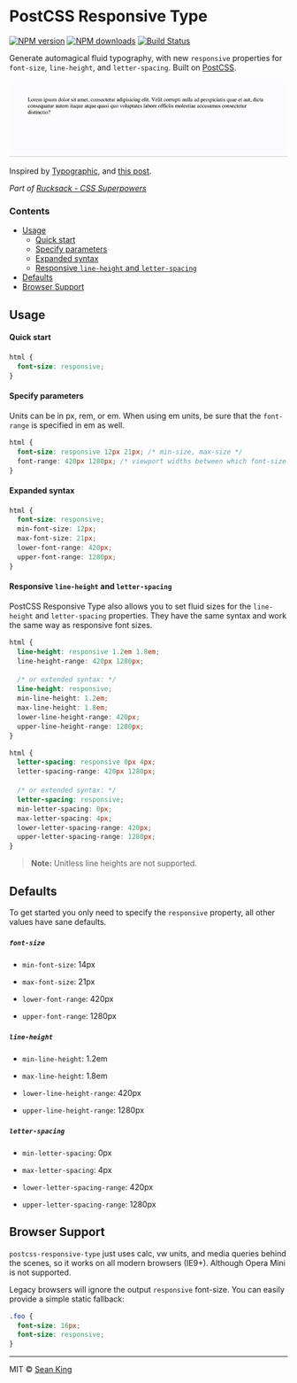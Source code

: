 # PostCSS Responsive Type
[![NPM version][npm-badge]][npm-url] [![NPM downloads][downloads-badge]][npm-url] [![Build Status][travis-badge]][travis-url]

Generate automagical fluid typography, with new `responsive` properties for `font-size`, `line-height`, and `letter-spacing`. Built on [PostCSS][postcss].

![Responsive Type Demo][demo]

Inspired by [Typographic][typographic], and [this post][post].

_Part of [Rucksack - CSS Superpowers](http://simplaio.github.io/rucksack)_

### Contents

- [Usage](#usage)
  - [Quick start](#quick-start)
  - [Specify parameters](#specify-parameters)
  - [Expanded syntax](#expanded-syntax)
  - [Responsive `line-height` and `letter-spacing`](#responsive-line-height-and-letter-spacing)
- [Defaults](#defaults)
- [Browser Support](#browser-support)

## Usage

#### Quick start

```css
html {
  font-size: responsive;
}
```

#### Specify parameters

Units can be in px, rem, or em. When using em units, be sure that the `font-range` is specified in em as well.

```css
html {
  font-size: responsive 12px 21px; /* min-size, max-size */
  font-range: 420px 1280px; /* viewport widths between which font-size is fluid */
}
```

#### Expanded syntax

```css
html {
  font-size: responsive;
  min-font-size: 12px;
  max-font-size: 21px;
  lower-font-range: 420px;
  upper-font-range: 1280px;
}
```

#### Responsive `line-height` and `letter-spacing`

PostCSS Responsive Type also allows you to set fluid sizes for the `line-height` and `letter-spacing` properties. They have the same syntax and work the same way as responsive font sizes.

```css
html {
  line-height: responsive 1.2em 1.8em;
  line-height-range: 420px 1280px;

  /* or extended syntax: */
  line-height: responsive;
  min-line-height: 1.2em;
  max-line-height: 1.8em;
  lower-line-height-range: 420px;
  upper-line-height-range: 1280px;
}
```

```css
html {
  letter-spacing: responsive 0px 4px;
  letter-spacing-range: 420px 1280px;

  /* or extended syntax: */
  letter-spacing: responsive;
  min-letter-spacing: 0px;
  max-letter-spacing: 4px;
  lower-letter-spacing-range: 420px;
  upper-letter-spacing-range: 1280px;
}
```

> **Note:** Unitless line heights are not supported.

## Defaults
To get started you only need to specify the `responsive` property, all other values have sane defaults.

##### `font-size`

- `min-font-size`: 14px

- `max-font-size`: 21px

- `lower-font-range`: 420px

- `upper-font-range`: 1280px


##### `line-height`

- `min-line-height`: 1.2em

- `max-line-height`: 1.8em

- `lower-line-height-range`: 420px

- `upper-line-height-range`: 1280px


##### `letter-spacing`

- `min-letter-spacing`: 0px

- `max-letter-spacing`: 4px

- `lower-letter-spacing-range`: 420px

- `upper-letter-spacing-range`: 1280px


## Browser Support

`postcss-responsive-type` just uses calc, vw units, and media queries behind the scenes, so it works on all modern browsers (IE9+). Although Opera Mini is not supported.

Legacy browsers will ignore the output `responsive` font-size. You can easily provide a simple static fallback:

```css
.foo {
  font-size: 16px;
  font-size: responsive;
}
```

***

MIT © [Sean King](https://twitter.com/seaneking)

[npm-badge]: https://img.shields.io/npm/v/postcss-responsive-type.svg
[npm-url]: https://npmjs.org/package/postcss-responsive-type
[downloads-badge]: https://img.shields.io/npm/dm/postcss-responsive-type.svg
[travis-badge]: https://travis-ci.org/seaneking/postcss-responsive-type.svg?branch=master
[travis-url]: https://travis-ci.org/seaneking/postcss-responsive-type
[PostCSS]: https://github.com/postcss/postcss
[demo]: /demo.gif?raw=true
[typographic]: https://github.com/corysimmons/typographic
[post]: http://madebymike.com.au/writing/precise-control-responsive-typography/
[poststylus]: https://github.com/seaneking/poststylus

